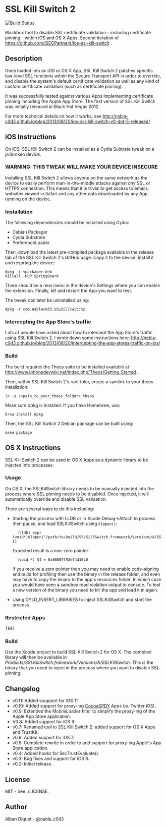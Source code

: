 SSL Kill Switch 2
=================

[![Build Status](https://travis-ci.org/nabla-c0d3/ssl-kill-switch2.svg?branch=master)](https://travis-ci.org/nabla-c0d3/ssl-kill-switch2)

Blackbox tool to disable SSL certificate validation - including certificate
pinning - within iOS and OS X Apps. Second iteration of 
https://github.com/iSECPartners/ios-ssl-kill-switch .


Description
-----------

Once loaded into an iOS or OS X App, SSL Kill Switch 2 patches specific 
low-level SSL functions within the Secure Transport API in order to override, 
and disable the system's default certificate validation as well as any kind 
of custom certificate validation (such as certificate pinning).

It was successfully tested against various Apps implementing certificate
pinning including the Apple App Store. The first version of SSL Kill Switch 
was initially released at Black Hat Vegas 2012.

For more technical details on how it works, see
http://nabla-c0d3.github.io/blog/2013/08/20/ios-ssl-kill-switch-v0-dot-5-released/


iOS Instructions
----------------

On iOS, SSL Kill Switch 2 can be installed as a Cydia Subtrate tweak on a 
jailbroken device.


### WARNING: THIS TWEAK WILL MAKE YOUR DEVICE INSECURE

Installing SSL Kill Switch 2 allows anyone on the same network as the device to 
easily perform man-in-the-middle attacks against *any* SSL or HTTPS connection. 
This means that it is trivial to get access to emails, websites viewed in Safari 
and any other data downloaded by any App running on the device.


### Installation

The following dependencies should be installed using Cydia:

* Debian Packager
* Cydia Substrate
* PreferenceLoader

Then, download the latest pre-compiled package available in the release tab of 
the SSL Kill Switch 2's GitHub page. Copy it to the device, install it and 
respring the device:

    dpkg -i <package>.deb
    killall -HUP SpringBoard

There should be a new menu in the device's Settings where you can
enable the extension. Finally, kill and restart the App you want to test.

The tweak can later be uninstalled using:

    dpkg -r com.nablac0d3.SSLKillSwitch2


### Intercepting the App Store's traffic

Lots of people have asked about how to intercept the App Store's traffic using 
SSL Kill Switch 2. I wrote down some instructions here:
http://nabla-c0d3.github.io/blog/2013/08/20/intercepting-the-app-stores-traffic-on-ios/


### Build

The build requires the Theos suite to be installed available at
http://www.iphonedevwiki.net/index.php/Theos/Getting_Started .

Then, within SSL Kill Switch 2's root foler, create a symlink to your theos 
installation:

    ln -s /<path_to_your_theos_folder> theos

Make sure dpkg is installed. If you have Homebrew, use:

    brew install dpkg

Then, the SSL Kill Switch 2 Debian package can be built using:

    make package


OS X Instructions
-----------------

SSL Kill Switch 2 can be used in OS X Apps as a dynamic library to be injected into processes.


### Usage

On OS X, the SSLKillSwitch library needs to be manually injected into the process where 
SSL pinning needs to be disabled. Once injected, it will automatically override and disable 
SSL validation. 

There are several ways to do this including:

* Starting the process with LLDB or in Xcode Debug->Attach to process then pause, and load SSLKillSwitch using `dlopen()`:

        (lldb) expr (void*)dlopen("/path/to/build/SSLKillSwitch.framework/Versions/A/SSLKillSwitch", 1)
        
  Expected result is a non-zero pointer:
  
        (void *) $1 = 0x00007f92e74d10c0

  If you receive a zero pointer then you may need to enable code-signing and build for profiling then use the binary in the release folder, and even may have to copy the binary to the app's resources folder. In which case you would have seen a sandbox read violation output to console. To test a new version of the binary you need to kill the app and load it in again.

* Using DYLD\_INSERT\_LIBRARIES to inject SSLKillSwitch and start the process.


### Restricted Apps

TBD


### Build

Use the Xcode project to build SSL Kill Switch 2 for OS X. The compiled library will then be 
available in _Products/SSLKillSwitch.framework/Versions/A/SSLKillSwitch_. This is the binary 
that you need to inject in the process where you want to disable SSL pinning.


Changelog
---------
* v0.11: Added soupport for iOS 11
* v0.10: Added support for proxy-ing [CocoaSPDY](https://github.com/twitter/CocoaSPDY) Apps (ie. Twitter iOS).
* v0.9: Extended the MobileLoader filter to simplify the proxy-ing of the Apple App Store application.
* V0.8: Added support for iOS 9.
* v0.7: Renamed tool to SSL Kill Switch 2; added support for OS X Apps and TrustKit.
* v0.6: Added support for iOS 7.
* v0.5: Complete rewrite in order to add support for proxy-ing Apple's App Store application.
* v0.4: Added hooks for SecTrustEvaluate().
* v0.3: Bug fixes and support for iOS 6.
* v0.2: Initial release.


License
-------

MIT - See ./LICENSE.


Author
------

Alban Diquet - @nabla_c0d3
